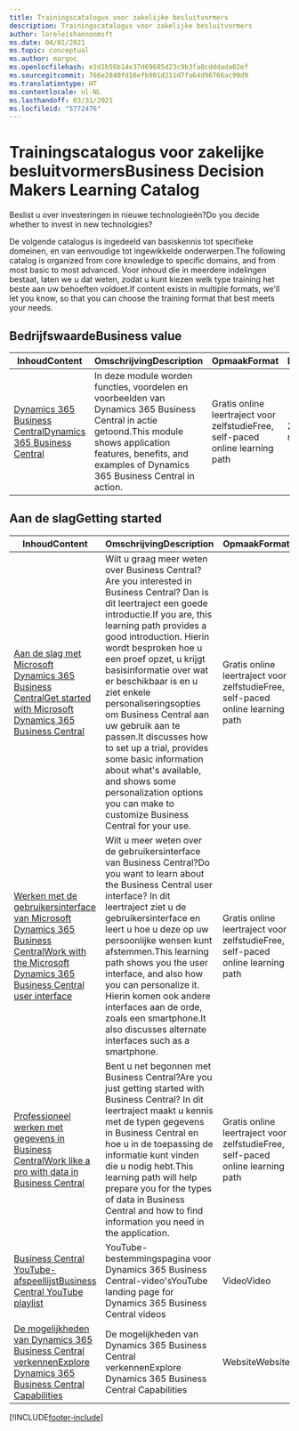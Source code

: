 ```yaml
---
title: Trainingscatalogus voor zakelijke besluitvormers
description: Trainingscatalogus voor zakelijke besluitvormers
author: loreleishannonmsft
ms.date: 04/01/2021
ms.topic: conceptual
ms.author: margoc
ms.openlocfilehash: e1d1b56b14e37d69685d23c9b3fa8cdddada02ef
ms.sourcegitcommit: 766e2840fd16efb901d211d7fa64d96766ac99d9
ms.translationtype: HT
ms.contentlocale: nl-NL
ms.lasthandoff: 03/31/2021
ms.locfileid: "5772476"
---
```

# <a name="business-decision-makers-learning-catalog"></a><span data-ttu-id="09ba5-103">Trainingscatalogus voor zakelijke besluitvormers</span><span class="sxs-lookup"><span data-stu-id="09ba5-103">Business Decision Makers Learning Catalog</span></span>

<span data-ttu-id="09ba5-104">Beslist u over investeringen in nieuwe technologieën?</span><span class="sxs-lookup"><span data-stu-id="09ba5-104">Do you decide whether to invest in new technologies?</span></span>

<span data-ttu-id="09ba5-105">De volgende catalogus is ingedeeld van basiskennis tot specifieke domeinen, en van eenvoudige tot ingewikkelde onderwerpen.</span><span class="sxs-lookup"><span data-stu-id="09ba5-105">The following catalog is organized from core knowledge to specific domains, and from most basic to most advanced.</span></span> <span data-ttu-id="09ba5-106">Voor inhoud die in meerdere indelingen bestaat, laten we u dat weten, zodat u kunt kiezen welk type training het beste aan uw behoeften voldoet.</span><span class="sxs-lookup"><span data-stu-id="09ba5-106">If content exists in multiple formats, we'll let you know, so that you can choose the training format that best meets your needs.</span></span>  

## <a name="business-value"></a><span data-ttu-id="09ba5-107">Bedrijfswaarde<a name="busvalue"></a></span><span class="sxs-lookup"><span data-stu-id="09ba5-107">Business value<a name="busvalue"></a></span></span>

| <span data-ttu-id="09ba5-108">Inhoud</span><span class="sxs-lookup"><span data-stu-id="09ba5-108">Content</span></span>                                                                 | <span data-ttu-id="09ba5-109">Omschrijving</span><span class="sxs-lookup"><span data-stu-id="09ba5-109">Description</span></span>                                                                                                | <span data-ttu-id="09ba5-110">Opmaak</span><span class="sxs-lookup"><span data-stu-id="09ba5-110">Format</span></span>                                | <span data-ttu-id="09ba5-111">Lengte</span><span class="sxs-lookup"><span data-stu-id="09ba5-111">Length</span></span>     |
|----------------------------------------------------------------------------------------------------------------|------------------------------------------------------------------------------------------------------------|---------------------------------------|------------|
| [<span data-ttu-id="09ba5-112">Dynamics 365 Business Central</span><span class="sxs-lookup"><span data-stu-id="09ba5-112">Dynamics 365 Business Central</span></span>](/learn/modules/dynamics-365-business-central/) | <span data-ttu-id="09ba5-113">In deze module worden functies, voordelen en voorbeelden van Dynamics 365 Business Central in actie getoond.</span><span class="sxs-lookup"><span data-stu-id="09ba5-113">This module shows application features, benefits, and examples of Dynamics 365 Business Central in action.</span></span> | <span data-ttu-id="09ba5-114">Gratis online leertraject voor zelfstudie</span><span class="sxs-lookup"><span data-stu-id="09ba5-114">Free, self-paced online learning path</span></span> | <span data-ttu-id="09ba5-115">24 minuten</span><span class="sxs-lookup"><span data-stu-id="09ba5-115">24 minutes</span></span> |

## <a name="getting-started"></a><span data-ttu-id="09ba5-116">Aan de slag<a name="get-started"></a></span><span class="sxs-lookup"><span data-stu-id="09ba5-116">Getting started<a name="get-started"></a></span></span>

| <span data-ttu-id="09ba5-117">Inhoud</span><span class="sxs-lookup"><span data-stu-id="09ba5-117">Content</span></span>                                                                                                                             | <span data-ttu-id="09ba5-118">Omschrijving</span><span class="sxs-lookup"><span data-stu-id="09ba5-118">Description</span></span>                                                                                                                                                                                                                                                                                      | <span data-ttu-id="09ba5-119">Opmaak</span><span class="sxs-lookup"><span data-stu-id="09ba5-119">Format</span></span>                                | <span data-ttu-id="09ba5-120">Lengte</span><span class="sxs-lookup"><span data-stu-id="09ba5-120">Length</span></span>             |
|------------------------------------------------------------------------------------------------------------------------------------------------------------------------------|--------------------------------------------------------------------------------------------------------------------------------------------------------------------------------------------------------------------------------------------------------------------------------------------------|---------------------------------------|--------------------|
| [<span data-ttu-id="09ba5-121">Aan de slag met Microsoft Dynamics 365 Business Central</span><span class="sxs-lookup"><span data-stu-id="09ba5-121">Get started with Microsoft Dynamics 365 Business Central</span></span>](/learn/paths/get-started-dynamics-365-business-central/)                          | <span data-ttu-id="09ba5-122">Wilt u graag meer weten over Business Central?</span><span class="sxs-lookup"><span data-stu-id="09ba5-122">Are you interested in Business Central?</span></span> <span data-ttu-id="09ba5-123">Dan is dit leertraject een goede introductie.</span><span class="sxs-lookup"><span data-stu-id="09ba5-123">If you are, this learning path provides a good introduction.</span></span> <span data-ttu-id="09ba5-124">Hierin wordt besproken hoe u een proef opzet, u krijgt basisinformatie over wat er beschikbaar is en u ziet enkele personaliseringsopties om Business Central aan uw gebruik aan te passen.</span><span class="sxs-lookup"><span data-stu-id="09ba5-124">It discusses how to set up a trial, provides some basic information about what's available, and shows some personalization options you can make to customize Business Central for your use.</span></span> | <span data-ttu-id="09ba5-125">Gratis online leertraject voor zelfstudie</span><span class="sxs-lookup"><span data-stu-id="09ba5-125">Free, self-paced online learning path</span></span> | <span data-ttu-id="09ba5-126">3 uur, 4 minuten</span><span class="sxs-lookup"><span data-stu-id="09ba5-126">3 hours 4 minutes</span></span>  |
| [<span data-ttu-id="09ba5-127">Werken met de gebruikersinterface van Microsoft Dynamics 365 Business Central</span><span class="sxs-lookup"><span data-stu-id="09ba5-127">Work with the Microsoft Dynamics 365 Business Central user interface</span></span>](/learn/paths/work-with-user-interface-dynamics-365-business-central/) | <span data-ttu-id="09ba5-128">Wilt u meer weten over de gebruikersinterface van Business Central?</span><span class="sxs-lookup"><span data-stu-id="09ba5-128">Do you want to learn about the Business Central user interface?</span></span> <span data-ttu-id="09ba5-129">In dit leertraject ziet u de gebruikersinterface en leert u hoe u deze op uw persoonlijke wensen kunt afstemmen.</span><span class="sxs-lookup"><span data-stu-id="09ba5-129">This learning path shows you the user interface, and also how you can personalize it.</span></span> <span data-ttu-id="09ba5-130">Hierin komen ook andere interfaces aan de orde, zoals een smartphone.</span><span class="sxs-lookup"><span data-stu-id="09ba5-130">It also discusses alternate interfaces such as a smartphone.</span></span>                                                                               | <span data-ttu-id="09ba5-131">Gratis online leertraject voor zelfstudie</span><span class="sxs-lookup"><span data-stu-id="09ba5-131">Free, self-paced online learning path</span></span> | <span data-ttu-id="09ba5-132">2 uur, 27 minuten</span><span class="sxs-lookup"><span data-stu-id="09ba5-132">2 hours 27 minutes</span></span> |
| [<span data-ttu-id="09ba5-133">Professioneel werken met gegevens in Business Central</span><span class="sxs-lookup"><span data-stu-id="09ba5-133">Work like a pro with data in Business Central</span></span>](/learn/paths/work-pro-data-dynamics-365-business-central)                                    | <span data-ttu-id="09ba5-134">Bent u net begonnen met Business Central?</span><span class="sxs-lookup"><span data-stu-id="09ba5-134">Are you just getting started with Business Central?</span></span> <span data-ttu-id="09ba5-135">In dit leertraject maakt u kennis met de typen gegevens in Business Central en hoe u in de toepassing de informatie kunt vinden die u nodig hebt.</span><span class="sxs-lookup"><span data-stu-id="09ba5-135">This learning path will help prepare you for the types of data in Business Central and how to find information you need in the application.</span></span>                                                                                                  | <span data-ttu-id="09ba5-136">Gratis online leertraject voor zelfstudie</span><span class="sxs-lookup"><span data-stu-id="09ba5-136">Free, self-paced online learning path</span></span> | <span data-ttu-id="09ba5-137">2 uur, 27 minuten</span><span class="sxs-lookup"><span data-stu-id="09ba5-137">2 hours 27 minutes</span></span> |
| [<span data-ttu-id="09ba5-138">Business Central YouTube-afspeellijst</span><span class="sxs-lookup"><span data-stu-id="09ba5-138">Business Central YouTube playlist</span></span>](https://www.youtube.com/playlist?list=PLcakwueIHoT-wVFPKUtmxlqcG1kJ0oqq4)                                                                | <span data-ttu-id="09ba5-139">YouTube-bestemmingspagina voor Dynamics 365 Business Central-video's</span><span class="sxs-lookup"><span data-stu-id="09ba5-139">YouTube landing page for Dynamics 365 Business Central videos</span></span>                                                                                                                                                                                                                                    | <span data-ttu-id="09ba5-140">Video</span><span class="sxs-lookup"><span data-stu-id="09ba5-140">Video</span></span>                                 |                    |
| [<span data-ttu-id="09ba5-141">De mogelijkheden van Dynamics 365 Business Central verkennen</span><span class="sxs-lookup"><span data-stu-id="09ba5-141">Explore Dynamics 365 Business Central Capabilities</span></span>](https://dynamics.microsoft.com/business-central/capabilities/)                                                    | <span data-ttu-id="09ba5-142">De mogelijkheden van Dynamics 365 Business Central verkennen</span><span class="sxs-lookup"><span data-stu-id="09ba5-142">Explore Dynamics 365 Business Central Capabilities</span></span>                                                                                                                                                                                                                                               | <span data-ttu-id="09ba5-143">Website</span><span class="sxs-lookup"><span data-stu-id="09ba5-143">Website</span></span>                               |                    |


[!INCLUDE[footer-include](../includes/footer-banner.md)]